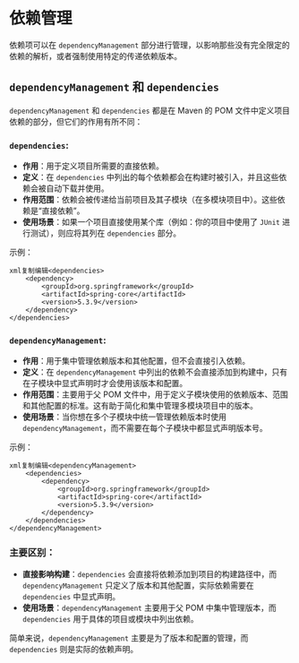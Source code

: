 # 依赖管理

依赖项可以在 `dependencyManagement` 部分进行管理，以影响那些没有完全限定的依赖的解析，或者强制使用特定的传递依赖版本。

## `dependencyManagement` 和 `dependencies`

`dependencyManagement` 和 `dependencies` 都是在 Maven 的 POM 文件中定义项目依赖的部分，但它们的作用有所不同：

### **`dependencies`**:

- **作用**：用于定义项目所需要的直接依赖。
- **定义**：在 `dependencies` 中列出的每个依赖都会在构建时被引入，并且这些依赖会被自动下载并使用。
- **作用范围**：依赖会被传递给当前项目及其子模块（在多模块项目中）。这些依赖是“直接依赖”。
- **使用场景**：如果一个项目直接使用某个库（例如：你的项目中使用了 `JUnit` 进行测试），则应将其列在 `dependencies` 部分。

示例：

```
xml复制编辑<dependencies>
    <dependency>
        <groupId>org.springframework</groupId>
        <artifactId>spring-core</artifactId>
        <version>5.3.9</version>
    </dependency>
</dependencies>
```

###  **`dependencyManagement`**:

- **作用**：用于集中管理依赖版本和其他配置，但不会直接引入依赖。
- **定义**：在 `dependencyManagement` 中列出的依赖不会直接添加到构建中，只有在子模块中显式声明时才会使用该版本和配置。
- **作用范围**：主要用于父 POM 文件中，用于定义子模块使用的依赖版本、范围和其他配置的标准。这有助于简化和集中管理多模块项目中的版本。
- **使用场景**：当你想在多个子模块中统一管理依赖版本时使用 `dependencyManagement`，而不需要在每个子模块中都显式声明版本号。

示例：

```
xml复制编辑<dependencyManagement>
    <dependencies>
        <dependency>
            <groupId>org.springframework</groupId>
            <artifactId>spring-core</artifactId>
            <version>5.3.9</version>
        </dependency>
    </dependencies>
</dependencyManagement>
```

### 主要区别：

- **直接影响构建**：`dependencies` 会直接将依赖添加到项目的构建路径中，而 `dependencyManagement` 只定义了版本和其他配置，实际依赖需要在 `dependencies` 中显式声明。
- **使用场景**：`dependencyManagement` 主要用于父 POM 中集中管理版本，而 `dependencies` 用于具体的项目或模块中列出依赖。

简单来说，`dependencyManagement` 主要是为了版本和配置的管理，而 `dependencies` 则是实际的依赖声明。
